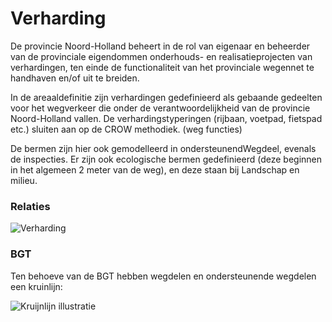 ﻿# Verharding

De provincie Noord-Holland beheert in de rol van eigenaar en beheerder van de provinciale eigendommen onderhouds- en realisatieprojecten van verhardingen, ten einde de functionaliteit van het provinciale wegennet te handhaven en/of uit te breiden.

In de areaaldefinitie zijn verhardingen gedefinieerd als gebaande gedeelten voor het wegverkeer die onder de verantwoordelijkheid van de provincie Noord-Holland vallen. De verhardingstyperingen (rijbaan, voetpad, fietspad etc.) sluiten aan op de CROW methodiek. (weg functies)

De bermen zijn hier ook gemodelleerd in ondersteunendWegdeel, evenals de inspecties. Er zijn ook ecologische bermen gedefinieerd (deze beginnen in het algemeen 2 meter van de weg), en deze staan bij Landschap en milieu.

### Relaties

![Verharding](c:\git\bu_geodata_beheer_43d4\gereedschap\documentatie\areaaldata_datamodel\4.3d4\Objectbladen\02_Verharding\verharding_relaties.png)

### BGT

Ten behoeve van de BGT hebben wegdelen en ondersteunende wegdelen een kruinlijn:

![Kruijnlijn illustratie](c:\git\bu_geodata_beheer_43d4\gereedschap\documentatie\areaaldata_datamodel\4.3d4\Objectbladen\02_Verharding\kruinlijn.png)

